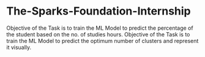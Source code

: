 # The-Sparks-Foundation-Internship
Objective of the Task is to train the ML Model to  predict the percentage of the student based on the no. of studies hours.
Objective of the Task is to train the ML Model to predict the optimum number of clusters and represent it visually.
